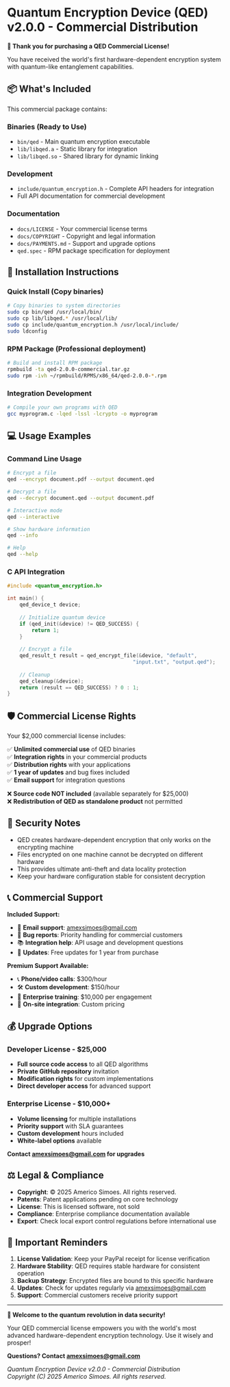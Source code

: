 # Quantum Encryption Device (QED) v2.0.0 - Commercial Distribution

**🎉 Thank you for purchasing a QED Commercial License!**

You have received the world's first hardware-dependent encryption system with quantum-like entanglement capabilities.

## 📦 **What's Included**

This commercial package contains:

### **Binaries** (Ready to Use)
- `bin/qed` - Main quantum encryption executable
- `lib/libqed.a` - Static library for integration
- `lib/libqed.so` - Shared library for dynamic linking

### **Development**
- `include/quantum_encryption.h` - Complete API headers for integration
- Full API documentation for commercial development

### **Documentation**
- `docs/LICENSE` - Your commercial license terms
- `docs/COPYRIGHT` - Copyright and legal information  
- `docs/PAYMENTS.md` - Support and upgrade options
- `qed.spec` - RPM package specification for deployment

## 🚀 **Installation Instructions**

### **Quick Install** (Copy binaries)
```bash
# Copy binaries to system directories
sudo cp bin/qed /usr/local/bin/
sudo cp lib/libqed.* /usr/local/lib/
sudo cp include/quantum_encryption.h /usr/local/include/
sudo ldconfig
```

### **RPM Package** (Professional deployment)
```bash
# Build and install RPM package
rpmbuild -ta qed-2.0.0-commercial.tar.gz
sudo rpm -ivh ~/rpmbuild/RPMS/x86_64/qed-2.0.0-*.rpm
```

### **Integration Development**
```bash
# Compile your own programs with QED
gcc myprogram.c -lqed -lssl -lcrypto -o myprogram
```

## 💻 **Usage Examples**

### **Command Line Usage**
```bash
# Encrypt a file
qed --encrypt document.pdf --output document.qed

# Decrypt a file  
qed --decrypt document.qed --output document.pdf

# Interactive mode
qed --interactive

# Show hardware information
qed --info

# Help
qed --help
```

### **C API Integration**
```c
#include <quantum_encryption.h>

int main() {
    qed_device_t device;
    
    // Initialize quantum device
    if (qed_init(&device) != QED_SUCCESS) {
        return 1;
    }
    
    // Encrypt a file
    qed_result_t result = qed_encrypt_file(&device, "default", 
                                         "input.txt", "output.qed");
    
    // Cleanup
    qed_cleanup(&device);
    return (result == QED_SUCCESS) ? 0 : 1;
}
```

## 🛡️ **Commercial License Rights**

Your $2,000 commercial license includes:

✅ **Unlimited commercial use** of QED binaries  
✅ **Integration rights** in your commercial products  
✅ **Distribution rights** with your applications  
✅ **1 year of updates** and bug fixes included  
✅ **Email support** for integration questions  

❌ **Source code NOT included** (available separately for $25,000)  
❌ **Redistribution of QED as standalone product** not permitted  

## 🔐 **Security Notes**

- QED creates hardware-dependent encryption that only works on the encrypting machine
- Files encrypted on one machine cannot be decrypted on different hardware  
- This provides ultimate anti-theft and data locality protection
- Keep your hardware configuration stable for consistent decryption

## 📞 **Commercial Support**

**Included Support:**
- 📧 **Email support**: amexsimoes@gmail.com  
- 🐛 **Bug reports**: Priority handling for commercial customers
- 📚 **Integration help**: API usage and development questions
- 🔄 **Updates**: Free updates for 1 year from purchase

**Premium Support Available:**
- 📞 **Phone/video calls**: $300/hour
- 🛠️ **Custom development**: $150/hour  
- 🏢 **Enterprise training**: $10,000 per engagement
- 🔧 **On-site integration**: Custom pricing

## 💰 **Upgrade Options**

### **Developer License - $25,000**
- **Full source code access** to all QED algorithms
- **Private GitHub repository** invitation  
- **Modification rights** for custom implementations
- **Direct developer access** for advanced support

### **Enterprise License - $10,000+**  
- **Volume licensing** for multiple installations
- **Priority support** with SLA guarantees
- **Custom development** hours included
- **White-label options** available

**Contact amexsimoes@gmail.com for upgrades**

## ⚖️ **Legal & Compliance**

- **Copyright**: © 2025 Americo Simoes. All rights reserved.
- **Patents**: Patent applications pending on core technology
- **License**: This is licensed software, not sold
- **Compliance**: Enterprise compliance documentation available
- **Export**: Check local export control regulations before international use

## 🚨 **Important Reminders**

1. **License Validation**: Keep your PayPal receipt for license verification
2. **Hardware Stability**: QED requires stable hardware for consistent operation
3. **Backup Strategy**: Encrypted files are bound to this specific hardware
4. **Updates**: Check for updates regularly via amexsimoes@gmail.com
5. **Support**: Commercial customers receive priority support

---

**🔐 Welcome to the quantum revolution in data security!**

Your QED commercial license empowers you with the world's most advanced hardware-dependent encryption technology. Use it wisely and prosper!

**Questions? Contact amexsimoes@gmail.com**

*Quantum Encryption Device v2.0.0 - Commercial Distribution*  
*Copyright (C) 2025 Americo Simoes. All rights reserved.*